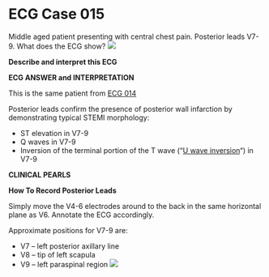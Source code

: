 # ECG Case 015


Middle aged patient presenting with central chest pain. Posterior leads V7-9. What does the ECG show?
![](https://litfl.com/wp-content/uploads/2018/08/TOP-100-ECG-QUIZ-LITFL-015.jpg)



**Describe and interpret this ECG** 

**ECG ANSWER and INTERPRETATION** 


This is the same patient from [ECG 014](https://litfl.com/ecg-case-014/)


Posterior leads confirm the presence of posterior wall infarction by demonstrating typical STEMI morphology:

- ST elevation in V7-9
- Q waves in V7-9
- Inversion of the terminal portion of the T wave (“[U wave inversion](https://litfl.com/u-wave-ecg-library/)“) in V7-9

**CLINICAL PEARLS** 



**How To Record Posterior Leads** 


Simply move the V4-6 electrodes around to the back in the same horizontal plane as V6. Annotate the ECG accordingly.


Approximate positions for V7-9 are:

- V7 – left posterior axillary line
- V8 – tip of left scapula
- V9 – left paraspinal region
![](https://litfl.com/wp-content/uploads/2018/08/Posterior-lead-placement-V7-V8-V9.jpg)

